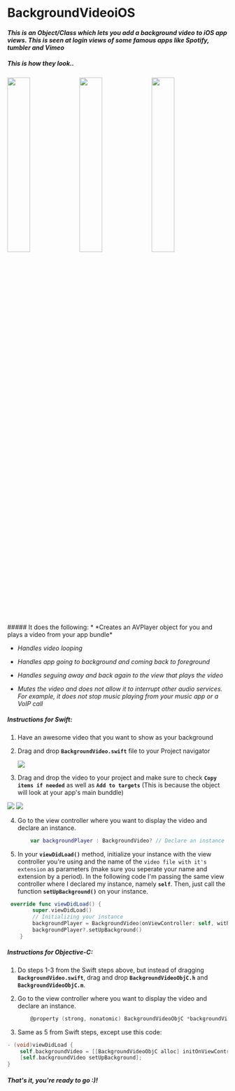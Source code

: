 # BackgroundVideoiOS
#### *This is an Object/Class which lets you add a background video to iOS app views. This is seen at login views of some famous apps like Spotify, tumbler and Vimeo*

##### This is how they look.. 
<section>
<img  src="Screenshots/SpotifyGif.gif" width="32%" height="auto"> <img  src="Screenshots/VimeoGif.gif" width="32%" height="auto"> <img   src="Screenshots/TumblerGif.gif" width="32%" height="auto">
</section>
##### It does the following: 
* *Creates an AVPlayer object for you and plays a video from your app bundle*

* *Handles video looping*

* *Handles app going to background and coming back to foreground*

* *Handles seguing away and back again to the view that plays the video*

* *Mutes the video and does not allow it to interrupt other audio services. For example, it does not stop music playing from your music app or a VoIP call*

##### Instructions for Swift:
1. Have an awesome video that you want to show as your background 
2. Drag and drop **`BackgroundVideo.swift`** file to your Project navigator

	<img src="Screenshots/dragdrop1.png">  

3. Drag and drop the video to your project and make sure to check **`Copy items if needed`** as well as **`Add to targets`** (This is because the object will look at your app's main bunddle)


 <img src="Screenshots/dragdrop2.png"> <img src="Screenshots/instruction.png"> 

4. Go to the view controller where you want to display the video and declare an instance.
	```swift
		var backgroundPlayer : BackgroundVideo? // Declare an instance of BackgroundVideo called backgroundPlayer
	```

5. In your **`viewDidLoad()`** method, initialize your instance with the view controller you're using and the name of the `video file with it's extension` as parameters (make sure you seperate your name and extension by a period). In the following code I'm passing the same view controller where I declared my instance, namely **`self`**. Then, just call the function **`setUpBackground()`** on your instance.

```swift
 override func viewDidLoad() {
        super.viewDidLoad()
        // Initializing your instance 
        backgroundPlayer = BackgroundVideo(onViewController: self, withVideoURL: "test.mp4") // Passing self and video name with extension
        backgroundPlayer?.setUpBackground() 
    }
```

##### Instructions for Objective-C:
1. Do steps 1-3 from the Swift steps above, but instead of dragging **`BackgroundVideo.swift`**, drag and drop **`BackgroundVideoObjC.h`** and **`BackgroundVideoObjC.m`**.
2. Go to the view controller where you want to display the video and declare an instance.

	```objective-c
		@property (strong, nonatomic) BackgroundVideoObjC *backgroundVideo;
	```

3. Same as 5 from Swift steps, except use this code: 

```objective-c
- (void)viewDidLoad {
    self.backgroundVideo = [[BackgroundVideoObjC alloc] initOnViewController:self withVideoURL:@"test.mp4"];
    [self.backgroundVideo setUpBackground];
}
```


##### That's it, you're ready to go :)!
